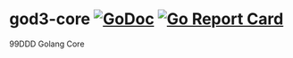 # god3-core [![GoDoc](https://godoc.org/github.com/99ddd/god3-core?status.png)](https://godoc.org/github.com/99ddd/god3-core) [![Go Report Card](https://goreportcard.com/badge/github.com/99ddd/god3-core)](https://goreportcard.com/report/github.com/99ddd/god3-core) 
99DDD Golang Core
